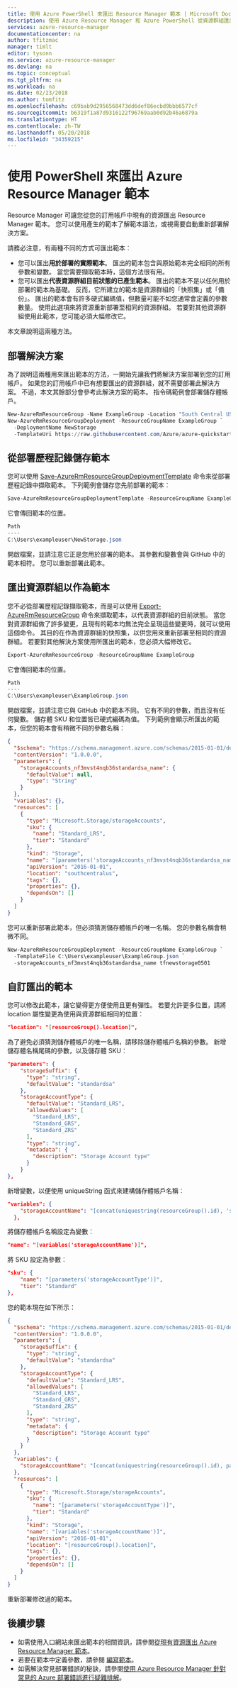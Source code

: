 ```yaml
---
title: 使用 Azure PowerShell 來匯出 Resource Manager 範本 | Microsoft Docs
description: 使用 Azure Resource Manager 和 Azure PowerShell 從資源群組匯出範本。
services: azure-resource-manager
documentationcenter: na
author: tfitzmac
manager: timlt
editor: tysonn
ms.service: azure-resource-manager
ms.devlang: na
ms.topic: conceptual
ms.tgt_pltfrm: na
ms.workload: na
ms.date: 02/23/2018
ms.author: tomfitz
ms.openlocfilehash: c69bab9d2956568473dd6def86ecbd9bbb6577cf
ms.sourcegitcommit: b6319f1a87d9316122f96769aab0d92b46a6879a
ms.translationtype: HT
ms.contentlocale: zh-TW
ms.lasthandoff: 05/20/2018
ms.locfileid: "34359215"
---
```

# <a name="export-azure-resource-manager-templates-with-powershell"></a>使用 PowerShell 來匯出 Azure Resource Manager 範本

Resource Manager 可讓您從您的訂用帳戶中現有的資源匯出 Resource Manager 範本。 您可以使用產生的範本了解範本語法，或視需要自動重新部署解決方案。

請務必注意，有兩種不同的方式可匯出範本︰

* 您可以匯出**用於部署的實際範本**。 匯出的範本包含與原始範本完全相同的所有參數和變數。 當您需要擷取範本時，這個方法很有用。
* 您可以匯出**代表資源群組目前狀態的已產生範本**。 匯出的範本不是以任何用於部署的範本為基礎。 反而，它所建立的範本是資源群組的「快照集」或「備份」。 匯出的範本會有許多硬式編碼值，但數量可能不如您通常會定義的參數數量。 使用此選項來將資源重新部署至相同的資源群組。 若要對其他資源群組使用此範本，您可能必須大幅修改它。

本文章說明這兩種方法。

## <a name="deploy-a-solution"></a>部署解決方案

為了說明這兩種用來匯出範本的方法，一開始先讓我們將解決方案部署到您的訂用帳戶。 如果您的訂用帳戶中已有想要匯出的資源群組，就不需要部署此解決方案。 不過，本文其餘部分會參考此解決方案的範本。 指令碼範例會部署儲存體帳戶。

```powershell
New-AzureRmResourceGroup -Name ExampleGroup -Location "South Central US"
New-AzureRmResourceGroupDeployment -ResourceGroupName ExampleGroup `
  -DeploymentName NewStorage
  -TemplateUri https://raw.githubusercontent.com/Azure/azure-quickstart-templates/master/101-storage-account-create/azuredeploy.json
```  

## <a name="save-template-from-deployment-history"></a>從部署歷程記錄儲存範本

您可以使用 [Save-AzureRmResourceGroupDeploymentTemplate](/powershell/module/azurerm.resources/save-azurermresourcegroupdeploymenttemplate) 命令來從部署歷程記錄中擷取範本。 下列範例會儲存您先前部署的範本︰

```powershell
Save-AzureRmResourceGroupDeploymentTemplate -ResourceGroupName ExampleGroup -DeploymentName NewStorage
```

它會傳回範本的位置。

```powershell
Path
----
C:\Users\exampleuser\NewStorage.json
```

開啟檔案，並請注意它正是您用於部署的範本。 其參數和變數會與 GitHub 中的範本相符。 您可以重新部署此範本。

## <a name="export-resource-group-as-template"></a>匯出資源群組以作為範本

您不必從部署歷程記錄擷取範本，而是可以使用 [Export-AzureRmResourceGroup](/powershell/module/azurerm.resources/export-azurermresourcegroup) 命令來擷取範本，以代表資源群組的目前狀態。 當您對資源群組做了許多變更，且現有的範本均無法完全呈現這些變更時，就可以使用這個命令。 其目的在作為資源群組的快照集，以供您用來重新部署至相同的資源群組。 若要對其他解決方案使用所匯出的範本，您必須大幅修改它。

```powershell
Export-AzureRmResourceGroup -ResourceGroupName ExampleGroup
```

它會傳回範本的位置。

```powershell
Path
----
C:\Users\exampleuser\ExampleGroup.json
```

開啟檔案，並請注意它與 GitHub 中的範本不同。 它有不同的參數，而且沒有任何變數。 儲存體 SKU 和位置皆已硬式編碼為值。 下列範例會顯示所匯出的範本，但您的範本會有稍微不同的參數名稱︰

```json
{
  "$schema": "https://schema.management.azure.com/schemas/2015-01-01/deploymentTemplate.json#",
  "contentVersion": "1.0.0.0",
  "parameters": {
    "storageAccounts_nf3mvst4nqb36standardsa_name": {
      "defaultValue": null,
      "type": "String"
    }
  },
  "variables": {},
  "resources": [
    {
      "type": "Microsoft.Storage/storageAccounts",
      "sku": {
        "name": "Standard_LRS",
        "tier": "Standard"
      },
      "kind": "Storage",
      "name": "[parameters('storageAccounts_nf3mvst4nqb36standardsa_name')]",
      "apiVersion": "2016-01-01",
      "location": "southcentralus",
      "tags": {},
      "properties": {},
      "dependsOn": []
    }
  ]
}
```

您可以重新部署此範本，但必須猜測儲存體帳戶的唯一名稱。 您的參數名稱會稍微不同。

```powershell
New-AzureRmResourceGroupDeployment -ResourceGroupName ExampleGroup `
  -TemplateFile C:\Users\exampleuser\ExampleGroup.json `
  -storageAccounts_nf3mvst4nqb36standardsa_name tfnewstorage0501
```

## <a name="customize-exported-template"></a>自訂匯出的範本

您可以修改此範本，讓它變得更方便使用且更有彈性。 若要允許更多位置，請將 location 屬性變更為使用與資源群組相同的位置︰

```json
"location": "[resourceGroup().location]",
```

為了避免必須猜測儲存體帳戶的唯一名稱，請移除儲存體帳戶名稱的參數。 新增儲存體名稱尾碼的參數，以及儲存體 SKU︰

```json
"parameters": {
    "storageSuffix": {
      "type": "string",
      "defaultValue": "standardsa"
    },
    "storageAccountType": {
      "defaultValue": "Standard_LRS",
      "allowedValues": [
        "Standard_LRS",
        "Standard_GRS",
        "Standard_ZRS"
      ],
      "type": "string",
      "metadata": {
        "description": "Storage Account type"
      }
    }
},
```

新增變數，以便使用 uniqueString 函式來建構儲存體帳戶名稱︰

```json
"variables": {
    "storageAccountName": "[concat(uniquestring(resourceGroup().id), 'standardsa')]"
  },
```

將儲存體帳戶名稱設定為變數︰

```json
"name": "[variables('storageAccountName')]",
```

將 SKU 設定為參數︰

```json
"sku": {
    "name": "[parameters('storageAccountType')]",
    "tier": "Standard"
},
```

您的範本現在如下所示：

```json
{
  "$schema": "https://schema.management.azure.com/schemas/2015-01-01/deploymentTemplate.json#",
  "contentVersion": "1.0.0.0",
  "parameters": {
    "storageSuffix": {
      "type": "string",
      "defaultValue": "standardsa"
    },
    "storageAccountType": {
      "defaultValue": "Standard_LRS",
      "allowedValues": [
        "Standard_LRS",
        "Standard_GRS",
        "Standard_ZRS"
      ],
      "type": "string",
      "metadata": {
        "description": "Storage Account type"
      }
    }
  },
  "variables": {
    "storageAccountName": "[concat(uniquestring(resourceGroup().id), parameters('storageSuffix'))]"
  },
  "resources": [
    {
      "type": "Microsoft.Storage/storageAccounts",
      "sku": {
        "name": "[parameters('storageAccountType')]",
        "tier": "Standard"
      },
      "kind": "Storage",
      "name": "[variables('storageAccountName')]",
      "apiVersion": "2016-01-01",
      "location": "[resourceGroup().location]",
      "tags": {},
      "properties": {},
      "dependsOn": []
    }
  ]
}
```

重新部署修改過的範本。

## <a name="next-steps"></a>後續步驟
* 如需使用入口網站來匯出範本的相關資訊，請參閱[從現有資源匯出 Azure Resource Manager 範本](resource-manager-export-template.md)。
* 若要在範本中定義參數，請參閱 [編寫範本](resource-group-authoring-templates.md#parameters)。
* 如需解決常見部署錯誤的秘訣，請參閱[使用 Azure Resource Manager 針對常見的 Azure 部署錯誤進行疑難排解](resource-manager-common-deployment-errors.md)。
